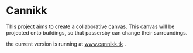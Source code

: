 Cannikk
==========
This project aims to create a collaborative canvas. This canvas will be
projected onto buildings, so that passersby can change their surroundings.



the current version is running at www.cannikk.tk .
